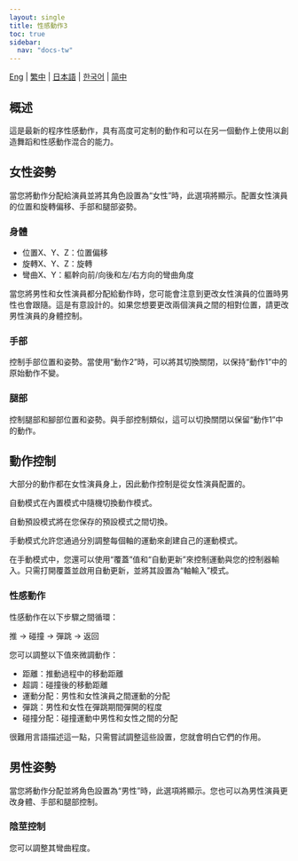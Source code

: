 ```yaml
---
layout: single
title: 性感動作3
toc: true
sidebar:
  nav: "docs-tw"
---
```

[Eng](/dancexr/features/sm3_motion) | [繁中](/tw/dancexr/features/sm3_motion) | [日本語](/jp/dancexr/features/sm3_motion) | [한국어](/kr/dancexr/features/sm3_motion) | [简中](/zh/dancexr/features/sm3_motion)


## 概述
這是最新的程序性感動作，具有高度可定制的動作和可以在另一個動作上使用以創造舞蹈和性感動作混合的能力。

## 女性姿勢
當您將動作分配給演員並將其角色設置為“女性”時，此選項將顯示。配置女性演員的位置和旋轉偏移、手部和腿部姿勢。

### 身體
* 位置X、Y、Z：位置偏移
* 旋轉X、Y、Z：旋轉
* 彎曲X、Y：軀幹向前/向後和左/右方向的彎曲角度

當您將男性和女性演員都分配給動作時，您可能會注意到更改女性演員的位置時男性也會跟隨。這是有意設計的。如果您想要更改兩個演員之間的相對位置，請更改男性演員的身體控制。

### 手部
控制手部位置和姿勢。當使用“動作2”時，可以將其切換關閉，以保持“動作1”中的原始動作不變。

### 腿部
控制腿部和腳部位置和姿勢。與手部控制類似，這可以切換關閉以保留“動作1”中的動作。


## 動作控制
大部分的動作都在女性演員身上，因此動作控制是從女性演員配置的。

自動模式在內置模式中隨機切換動作模式。

自動預設模式將在您保存的預設模式之間切換。

手動模式允許您通過分別調整每個軸的運動來創建自己的運動模式。

在手動模式中，您還可以使用“覆蓋”值和“自動更新”來控制運動與您的控制器輸入。只需打開覆蓋並啟用自動更新，並將其設置為“軸輸入”模式。

### 性感動作
性感動作在以下步驟之間循環：

推 -> 碰撞 -> 彈跳 -> 返回

您可以調整以下值來微調動作：
* 距離：推動過程中的移動距離
* 超調：碰撞後的移動距離
* 運動分配：男性和女性演員之間運動的分配
* 彈跳：男性和女性在彈跳期間彈開的程度
* 碰撞分配：碰撞運動中男性和女性之間的分配

很難用言語描述這一點，只需嘗試調整這些設置，您就會明白它們的作用。


## 男性姿勢
當您將動作分配並將角色設置為“男性”時，此選項將顯示。您也可以為男性演員更改身體、手部和腿部控制。

### 陰莖控制
您可以調整其彎曲程度。